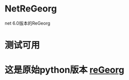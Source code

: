 # NetReGeorg
net 6.0版本的ReGeorg
# 测试可用 
# 这是原始python版本 [reGeorg](https://github.com/sensepost/reGeorg)
